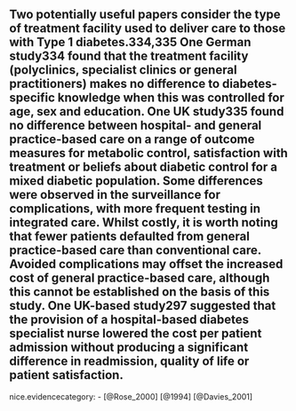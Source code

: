 Two potentially useful papers consider the type of treatment facility used to deliver care to those with Type 1 diabetes.334,335 One German study334 found that the treatment facility (polyclinics, specialist clinics or general practitioners) makes no difference to diabetes-specific knowledge when this was controlled for age, sex and education. One UK study335 found no difference between hospital- and general practice-based care on a range of outcome measures for metabolic control, satisfaction with treatment or beliefs about diabetic control for a mixed
diabetic population. Some differences were observed in the surveillance for complications, with more frequent testing in integrated care. Whilst costly, it is worth noting that fewer patients defaulted from general practice-based care than conventional care. Avoided complications may offset the increased cost of general practice-based care, although this cannot be established on the basis of this study. One UK-based study297 suggested that the provision of a hospital-based diabetes specialist nurse lowered the cost per patient admission without producing a significant difference in readmission, quality of life or patient satisfaction.
---
 nice.evidencecategory: -
[@Rose_2000]
[@1994]
[@Davies_2001]
